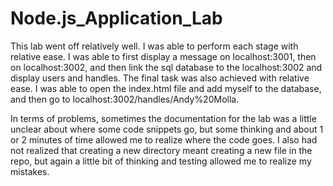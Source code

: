 # Node.js_Application_Lab


This lab went off relatively well. I was able to perform each stage with relative ease.
I was able to first display a message on localhost:3001, then on localhost:3002, and then link the sql database to the localhost:3002 and display users and handles.
The final task was also achieved with relative ease. I was able to open the index.html file and add myself to the database, and then go to localhost:3002/handles/Andy%20Molla.

In terms of problems, sometimes the documentation for the lab was a little unclear about where some code snippets go, but some thinking and about 1 or 2 minutes of time allowed me to realize where the code goes. I also had not realized that creating a new directory meant creating a new file in the repo, but again a little bit of thinking and testing allowed me to realize my mistakes. 
